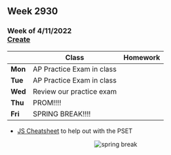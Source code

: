 ## Week 2930

### Week of 4/11/2022<br>[Create](\apcsp\curriculum\pt\create)

|         | Class | Homework |
| ------- | ----- | -------- |
| **Mon** |AP Practice Exam in class | |
| **Tue** |AP Practice Exam in class | |
| **Wed** |Review our practice exam | |
| **Thu** |PROM!!!!| |
| **Fri** |SPRING BREAK!!!! | |

* [JS Cheatsheet](https://javascript.pythoncheatsheet.org/#) to help out with the PSET

<div style="text-align:center">
<img src="https://www.reynolds.k12.or.us/sites/default/files/imageattachments/morey/page/48130/spring_break_1.png" alt="spring break" style="padding: 0px 25px">
</div>


<meta http-equiv="refresh" content="300"/>
